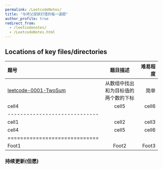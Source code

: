 ```yaml
---
permalink: /LeetcodeNotes/
title: "与师父捉妖打怪的每一道题"
author_profile: true
redirect_from: 
  - /leetcodenotes/
  - /LeetcodeNotes.html
---
```


## Locations of key files/directories

| 题号 | 题目描述 | 难易程度 |
|:--------|:-------:|--------:|
| [leetcode-0001-TwoSum](https://github.com/rhp62/leetcode-0001-TwoSum) | 从数组中找出和为目标值的两个数的下标 | 简单   |
| cell4   | cell5   | cell6   |
|-----------------------------|
| cell1   | cell2   | cell3   |
| cell4   | cell5   | cell6   |
|=============================|
| Foot1   | Foot2   | Foot3   |



### 持续更新(但愿)
